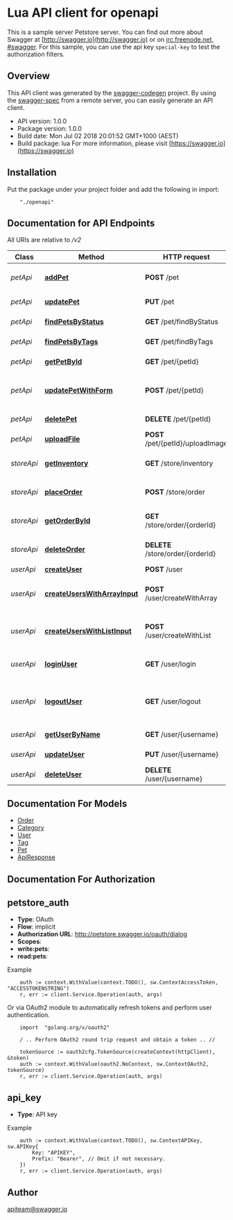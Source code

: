 # Lua API client for openapi

This is a sample server Petstore server.  You can find out more about Swagger at [http://swagger.io](http://swagger.io) or on [irc.freenode.net, #swagger](http://swagger.io/irc/).  For this sample, you can use the api key `special-key` to test the authorization filters.

## Overview
This API client was generated by the [swagger-codegen](https://github.com/swagger-api/swagger-codegen) project.  By using the [swagger-spec](https://github.com/swagger-api/swagger-spec) from a remote server, you can easily generate an API client.

- API version: 1.0.0
- Package version: 1.0.0
- Build date: Mon Jul 02 2018 20:01:52 GMT+1000 (AEST)
- Build package: lua
For more information, please visit [https://swagger.io](https://swagger.io)

## Installation
Put the package under your project folder and add the following in import:
```
    "./openapi"
```

## Documentation for API Endpoints

All URIs are relative to */v2*

Class | Method | HTTP request | Description
------------ | ------------- | ------------- | -------------
*petApi* | [**addPet**](petApi.md#addpet) | **POST** /pet | Add a new pet to the store
*petApi* | [**updatePet**](petApi.md#updatepet) | **PUT** /pet | Update an existing pet
*petApi* | [**findPetsByStatus**](petApi.md#findpetsbystatus) | **GET** /pet/findByStatus | Finds Pets by status
*petApi* | [**findPetsByTags**](petApi.md#findpetsbytags) | **GET** /pet/findByTags | Finds Pets by tags
*petApi* | [**getPetById**](petApi.md#getpetbyid) | **GET** /pet/{petId} | Find pet by ID
*petApi* | [**updatePetWithForm**](petApi.md#updatepetwithform) | **POST** /pet/{petId} | Updates a pet in the store with form data
*petApi* | [**deletePet**](petApi.md#deletepet) | **DELETE** /pet/{petId} | Deletes a pet
*petApi* | [**uploadFile**](petApi.md#uploadfile) | **POST** /pet/{petId}/uploadImage | uploads an image
*storeApi* | [**getInventory**](storeApi.md#getinventory) | **GET** /store/inventory | Returns pet inventories by status
*storeApi* | [**placeOrder**](storeApi.md#placeorder) | **POST** /store/order | Place an order for a pet
*storeApi* | [**getOrderById**](storeApi.md#getorderbyid) | **GET** /store/order/{orderId} | Find purchase order by ID
*storeApi* | [**deleteOrder**](storeApi.md#deleteorder) | **DELETE** /store/order/{orderId} | Delete purchase order by ID
*userApi* | [**createUser**](userApi.md#createuser) | **POST** /user | Create user
*userApi* | [**createUsersWithArrayInput**](userApi.md#createuserswitharrayinput) | **POST** /user/createWithArray | Creates list of users with given input array
*userApi* | [**createUsersWithListInput**](userApi.md#createuserswithlistinput) | **POST** /user/createWithList | Creates list of users with given input array
*userApi* | [**loginUser**](userApi.md#loginuser) | **GET** /user/login | Logs user into the system
*userApi* | [**logoutUser**](userApi.md#logoutuser) | **GET** /user/logout | Logs out current logged in user session
*userApi* | [**getUserByName**](userApi.md#getuserbyname) | **GET** /user/{username} | Get user by user name
*userApi* | [**updateUser**](userApi.md#updateuser) | **PUT** /user/{username} | Updated user
*userApi* | [**deleteUser**](userApi.md#deleteuser) | **DELETE** /user/{username} | Delete user

## Documentation For Models

 - [Order](Order.md)
 - [Category](Category.md)
 - [User](User.md)
 - [Tag](Tag.md)
 - [Pet](Pet.md)
 - [ApiResponse](ApiResponse.md)

## Documentation For Authorization

## petstore_auth
- **Type**: OAuth
- **Flow**: implicit
- **Authorization URL**: http://petstore.swagger.io/oauth/dialog
- **Scopes**: 
 - **write:pets**: 
 - **read:pets**: 

Example
```
	auth := context.WithValue(context.TODO(), sw.ContextAccessToken, "ACCESSTOKENSTRING")
    r, err := client.Service.Operation(auth, args)
```

Or via OAuth2 module to automatically refresh tokens and perform user authentication.
```
	import 	"golang.org/x/oauth2"

    / .. Perform OAuth2 round trip request and obtain a token .. //

    tokenSource := oauth2cfg.TokenSource(createContext(httpClient), &token)
	auth := context.WithValue(oauth2.NoContext, sw.ContextOAuth2, tokenSource)
    r, err := client.Service.Operation(auth, args)
```
## api_key
- **Type**: API key

Example
```
	auth := context.WithValue(context.TODO(), sw.ContextAPIKey, sw.APIKey{
		Key: "APIKEY",
		Prefix: "Bearer", // Omit if not necessary.
	})
    r, err := client.Service.Operation(auth, args)
```

## Author

apiteam@swagger.io
